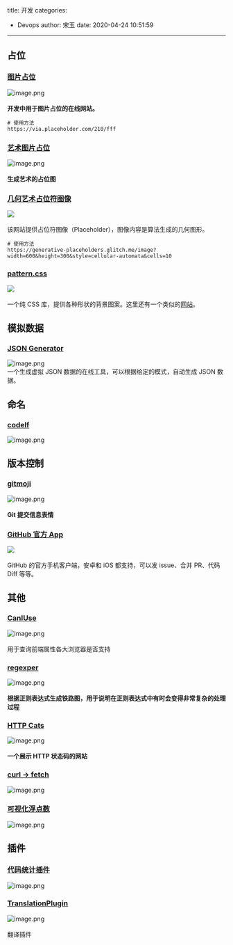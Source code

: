 title: 开发
categories:
 - Devops
author: 宋玉
date: 2020-04-24 10:51:59
---

## 占位

### [图片占位](https://placeholder.com/)
![image.png](https://cdn.nlark.com/yuque/0/2020/png/394169/1582603742579-c7250ec2-08d4-4440-9f80-e00cd7f04752.png#align=left&display=inline&height=747&margin=%5Bobject%20Object%5D&name=image.png&originHeight=1494&originWidth=2878&size=350121&status=done&style=none&width=1439)<br />
<br />**开发中用于图片占位的在线网站。**

```
# 使用方法
https://via.placeholder.com/210/fff
```



### [艺术图片占位](https://generative-placeholders.glitch.me/)
![image.png](https://cdn.nlark.com/yuque/0/2020/png/394169/1582603521979-b5c2d34f-bdc9-4538-8e82-b850dc5e922a.png#align=left&display=inline&height=765&margin=%5Bobject%20Object%5D&name=image.png&originHeight=1530&originWidth=2864&size=282785&status=done&style=none&width=1432)<br />
<br />**生成艺术的占位图**

### [几何艺术占位符图像](https://generative-placeholders.glitch.me/)
![](https://cdn.nlark.com/yuque/0/2020/jpeg/394169/1584685906460-9cf8bf7d-3b7f-496d-b66a-c83dd9053b2b.jpeg#align=left&display=inline&height=300&margin=%5Bobject%20Object%5D&originHeight=300&originWidth=600&size=0&status=done&style=none&width=600)<br />
<br />该网站提供占位符图像（Placeholder），图像内容是算法生成的几何图形。<br />

```
# 使用方法
https://generative-placeholders.glitch.me/image?width=600&height=300&style=cellular-automata&cells=10
```

### [pattern.css](https://github.com/bansal-io/pattern.css)
![](https://cdn.nlark.com/yuque/0/2020/jpeg/394169/1587696700880-a3c46719-9645-4284-be33-5218e606acd6.jpeg#align=left&display=inline&height=595&margin=%5Bobject%20Object%5D&originHeight=595&originWidth=790&size=0&status=done&style=none&width=790)<br />
<br />一个纯 CSS 库，提供各种形状的背景图案。这里还有一个类似的[网站](http://www.heropatterns.com/)。

## 模拟数据

### [JSON Generator](https://next.json-generator.com/)
![image.png](https://cdn.nlark.com/yuque/0/2020/png/394169/1587090644120-50839088-23ec-4776-83cf-720ef03f2994.png#align=left&display=inline&height=762&margin=%5Bobject%20Object%5D&name=image.png&originHeight=1524&originWidth=2880&size=596212&status=done&style=none&width=1440)<br />一个生成虚拟 JSON 数据的在线工具，可以根据给定的模式，自动生成 JSON 数据。

## 命名

### [codelf](https://unbug.github.io/codelf/)
![image.png](https://cdn.nlark.com/yuque/0/2020/png/394169/1585128786991-fe18a75c-808f-4a92-a724-7bdbaae91af0.png#align=left&display=inline&height=769&margin=%5Bobject%20Object%5D&name=image.png&originHeight=1538&originWidth=2874&size=445715&status=done&style=none&width=1437)

## 版本控制

### [gitmoji](https://gitmoji.carloscuesta.me/)
![image.png](https://cdn.nlark.com/yuque/0/2020/png/394169/1582693695541-03e21485-4c39-44dd-8649-91f971107c64.png#align=left&display=inline&height=763&margin=%5Bobject%20Object%5D&name=image.png&originHeight=1526&originWidth=2868&size=313290&status=done&style=none&width=1434)<br />
<br />**Git 提交信息表情**

### [GitHub 官方 App](https://github.blog/2020-03-17-github-for-mobile-is-now-available/)
![](https://cdn.nlark.com/yuque/0/2020/jpeg/394169/1584685608513-154f0beb-ff3c-4c82-863b-c21035ba8662.jpeg#align=left&display=inline&height=424&margin=%5Bobject%20Object%5D&originHeight=424&originWidth=800&size=0&status=done&style=none&width=800)<br />
<br />GitHub 的官方手机客户端，安卓和 iOS 都支持，可以发 issue、合并 PR、代码 Diff 等等。

## 其他

### [CanIUse](https://www.caniuse.com/)
![image.png](https://cdn.nlark.com/yuque/0/2020/png/394169/1582637705990-98fe8ea4-c7c6-4af4-8fe2-e0f8815134c9.png#align=left&display=inline&height=762&margin=%5Bobject%20Object%5D&name=image.png&originHeight=1524&originWidth=2872&size=631062&status=done&style=none&width=1436)<br />
<br />用于查询前端属性各大浏览器是否支持

### [regexper](https://regexper.com/)
![image.png](https://cdn.nlark.com/yuque/0/2020/png/394169/1582638567609-d8a37218-eec8-4806-abba-ef1d66bf58f8.png#align=left&display=inline&height=764&margin=%5Bobject%20Object%5D&name=image.png&originHeight=1528&originWidth=2874&size=177197&status=done&style=none&width=1437)<br />
<br />**根据正则表达式生成铁路图，用于说明在正则表达式中有时会变得非常复杂的处理过程**

### [HTTP Cats](https://http.cat/)
![image.png](https://cdn.nlark.com/yuque/0/2020/png/394169/1582682413230-c2494a93-29d8-4c84-b8c3-5f4cbdab2108.png#align=left&display=inline&height=763&margin=%5Bobject%20Object%5D&name=image.png&originHeight=1526&originWidth=2874&size=3011180&status=done&style=none&width=1437)<br />
<br />**一个展示 HTTP 状态码的网站**

### [curl -> fetch](https://kigiri.github.io/fetch/)
![image.png](https://cdn.nlark.com/yuque/0/2020/png/394169/1587210282816-cd12a423-b8d3-4cf0-9631-691623b7d919.png#align=left&display=inline&height=762&margin=%5Bobject%20Object%5D&name=image.png&originHeight=1524&originWidth=2880&size=180859&status=done&style=none&width=1440)

### [可视化浮点数](http://evanw.github.io/float-toy/)
![image.png](https://cdn.nlark.com/yuque/0/2020/png/394169/1584076762984-77e5efa8-e5e0-48e3-aa3f-f3610d73745b.png#align=left&display=inline&height=763&margin=%5Bobject%20Object%5D&name=image.png&originHeight=1526&originWidth=2880&size=255642&status=done&style=none&width=1440)

## 插件

### [代码统计插件](https://plugins.jetbrains.com/plugin/4509-statistic/)
![image.png](https://cdn.nlark.com/yuque/0/2020/png/394169/1585128923424-27462330-c6f2-49de-b18e-b15e7afe64e9.png#align=left&display=inline&height=766&margin=%5Bobject%20Object%5D&name=image.png&originHeight=1532&originWidth=2880&size=369967&status=done&style=none&width=1440)

### [TranslationPlugin](http://yiiguxing.github.io/TranslationPlugin/start.html)
![image.png](https://cdn.nlark.com/yuque/0/2020/png/394169/1585128769243-29227d4d-65b3-4cc9-a77b-057fc18dc774.png#align=left&display=inline&height=762&margin=%5Bobject%20Object%5D&name=image.png&originHeight=1524&originWidth=2876&size=205763&status=done&style=none&width=1438)<br />
<br />翻译插件
